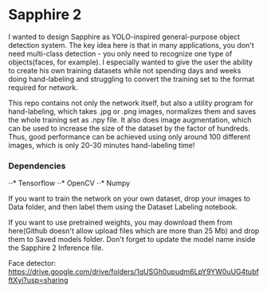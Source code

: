 # Sapphire 2
 I wanted to design Sapphire as YOLO-inspired general-purpose object detection system. The key idea here is that in many applications, you don't need multi-class detection - you only need to recognize one type of objects(faces, for example). I especially wanted to give the user the ability to create his own training datasets while not spending days and weeks doing hand-labeling and struggling to convert the training set to the format required for network. 
 
 This repo contains not only the network itself, but also a utility program for hand-labeling, which takes .jpg or .png images, normalizes them and saves the whole training set as .npy file. It also does image augmentation, which can be used to increase the size of the dataset by the factor of hundreds. Thus, good performance can be achieved using only around 100 different images, which is only 20-30 minutes hand-labeling time!

### Dependencies
⋅⋅* Tensorflow
⋅⋅* OpenCV
⋅⋅* Numpy

 If you want to train the network on your own dataset, drop your images to Data folder, and then label them using the Dataset Labeling notebook.
 
 If you want to use pretrained weights, you may download them from here(Github doesn't allow upload files which are more than 25 Mb) and drop them to Saved models folder. Don't forget to update the model name inside the Sapphire 2 Inference file.
 
 Face detector: https://drive.google.com/drive/folders/1qUSGh0upudm6LpY9YW0uUG4tubfftXyi?usp=sharing
